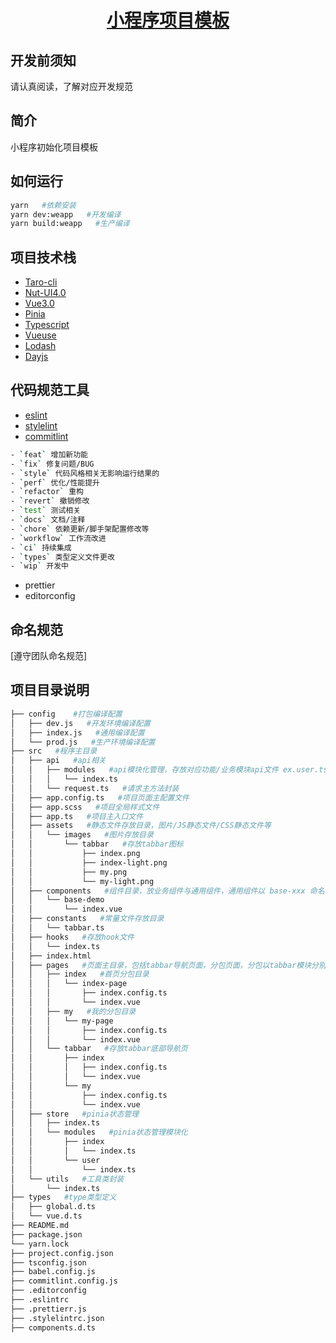 <div align="center">
  <h1>
    <a href="https://github.com/jungeer/wxapp-taro-template">小程序项目模板</a>
  </h1>
</div>

## 开发前须知

请认真阅读，了解对应开发规范

## 简介

小程序初始化项目模板

## 如何运行

```bash
yarn   #依赖安装
yarn dev:weapp   #开发编译
yarn build:weapp   #生产编译
```

## 项目技术栈

- [Taro-cli](https://taro-docs.jd.com/docs)
- [Nut-UI4.0](https://nutui.jd.com/h5/vue/4x/#/zh-CN/guide/intro)
- [Vue3.0](https://cn.vuejs.org/)
- [Pinia](https://pinia.vuejs.org/)
- [Typescript](https://www.tslang.cn/docs/home.html)
- [Vueuse](https://vueuse.org/)
- [Lodash](https://www.lodashjs.com/)
- [Dayjs](https://dayjs.fenxianglu.cn/)

## 代码规范工具

- [eslint](https://eslint.bootcss.com/docs/rules/)
- [stylelint](https://www.npmjs.com/package/stylelint-config-standard)
- [commitlint](https://commitlint.js.org/#/?id=getting-started)

```bash
- `feat` 增加新功能
- `fix` 修复问题/BUG
- `style` 代码风格相关无影响运行结果的
- `perf` 优化/性能提升
- `refactor` 重构
- `revert` 撤销修改
- `test` 测试相关
- `docs` 文档/注释
- `chore` 依赖更新/脚手架配置修改等
- `workflow` 工作流改进
- `ci` 持续集成
- `types` 类型定义文件更改
- `wip` 开发中
```

- prettier
- editorconfig

## 命名规范

[遵守团队命名规范]

## 项目目录说明

```bash
├── config    #打包编译配置
│   ├── dev.js   #开发环境编译配置
│   ├── index.js   #通用编译配置
│   └── prod.js   #生产环境编译配置
├── src   #程序主目录
│   ├── api   #api相关
│   │   ├── modules   #api模块化管理，存放对应功能/业务模块api文件 ex.user.ts, goods.ts
│   │   │   └── index.ts
│   │   └── request.ts   #请求主方法封装
│   ├── app.config.ts   #项目页面主配置文件
│   ├── app.scss   #项目全局样式文件
│   ├── app.ts   #项目主入口文件
│   ├── assets   #静态文件存放目录，图片/JS静态文件/CSS静态文件等
│   │   └── images   #图片存放目录
│   │       └── tabbar   #存放tabbar图标
│   │           ├── index.png
│   │           ├── index-light.png
│   │           ├── my.png
│   │           └── my-light.png
│   ├── components   #组件目录，放业务组件与通用组件，通用组件以 base-xxx 命名
│   │   └── base-demo
│   │       └── index.vue
│   ├── constants   #常量文件存放目录
│   │   └── tabbar.ts
│   ├── hooks   #存放hook文件
│   │   └── index.ts
│   ├── index.html
│   ├── pages   #页面主目录，包括tabbar导航页面，分包页面，分包以tabbar模块分别命名，ex.index, my
│   │   ├── index   #首页分包目录
│   │   │   └── index-page
│   │   │       ├── index.config.ts
│   │   │       └── index.vue
│   │   ├── my   #我的分包目录
│   │   │   └── my-page
│   │   │       ├── index.config.ts
│   │   │       └── index.vue
│   │   └── tabbar   #存放tabbar底部导航页
│   │       ├── index
│   │       │   ├── index.config.ts
│   │       │   └── index.vue
│   │       └── my
│   │           ├── index.config.ts
│   │           └── index.vue
│   ├── store   #pinia状态管理
│   │   ├── index.ts
│   │   └── modules   #pinia状态管理模块化
│   │       ├── index
│   │       │   └── index.ts
│   │       └── user
│   │           └── index.ts
│   └── utils   #工具类封装
│       └── index.ts
├── types   #type类型定义
│   ├── global.d.ts
│   └── vue.d.ts
├── README.md
├── package.json
└── yarn.lock
├── project.config.json
├── tsconfig.json
├── babel.config.js
├── commitlint.config.js
├── .editorconfig
├── .eslintrc
├── .prettierr.js
├── .stylelintrc.json
├── components.d.ts
```
